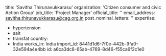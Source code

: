 title: 'Savitha Thirunavukkarasu'
organization: 'Citizen consumer and civic Action Group'
job_title: 'Project Manager'
official_title: ''
email_address: savitha.thirunavukkarasu@cag.org.in
post_nominal_letters: ''
expertise:
  - hypertension
  - salt
  - transfat
country:
  - India
works_in: India
import_id: 8441d1d6-7f0e-442b-9fa0-32e594a4e4bb
id: a6ca3dc8-65ab-4769-8d46-f55ca6f2c1e0
